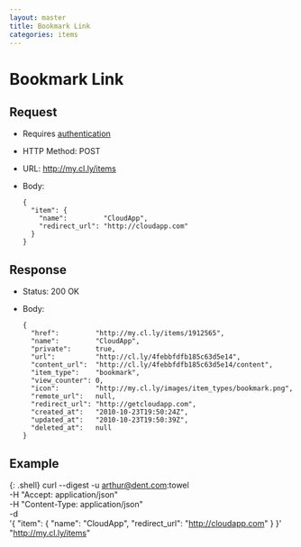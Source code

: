 ```yaml
---
layout: master
title: Bookmark Link
categories: items
---
```


# Bookmark Link

## Request

- Requires [authentication](/usage/#authentication)
- HTTP Method: POST
- URL: http://my.cl.ly/items
- Body:

      {
        "item": {
          "name":         "CloudApp",
          "redirect_url": "http://cloudapp.com"
        }
      }

## Response

- Status: 200 OK
- Body:

      {
        "href":         "http://my.cl.ly/items/1912565",
        "name":         "CloudApp",
        "private":      true,
        "url":          "http://cl.ly/4febbfdfb185c63d5e14",
        "content_url":  "http://cl.ly/4febbfdfb185c63d5e14/content",
        "item_type":    "bookmark",
        "view_counter": 0,
        "icon":         "http://my.cl.ly/images/item_types/bookmark.png",
        "remote_url":   null,
        "redirect_url": "http://getcloudapp.com",
        "created_at":   "2010-10-23T19:50:24Z",
        "updated_at":   "2010-10-23T19:50:39Z",
        "deleted_at":   null
      }

## Example

{: .shell}
    curl --digest -u arthur@dent.com:towel \
         -H "Accept: application/json" \
         -H "Content-Type: application/json" \
         -d \
           '{
             "item": {
                "name":         "CloudApp",
                "redirect_url": "http://cloudapp.com"
             }
           }' \
         "http://my.cl.ly/items"
